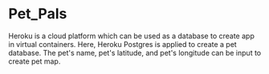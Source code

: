 # Pet_Pals
Heroku is a cloud platform which can be used as a database to create app in virtual containers. Here, Heroku Postgres is applied to create a pet database. The pet's name, pet's latitude, and pet's longitude can be input to create pet map.

